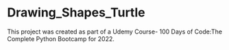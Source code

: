 # Drawing_Shapes_Turtle 
 This project was created as part of a Udemy Course- 100 Days of Code:The Complete Python Bootcamp for 2022.
